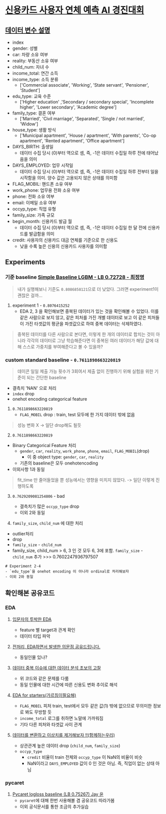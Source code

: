 # [신용카드 사용자 연체 예측 AI 경진대회](https://dacon.io/competitions/official/235713/overview/description)

## [데이터 변수 설명](https://www.dacon.io/competitions/official/235713/talkboard/402821/)
- index
- gender: 성별
- car: 차량 소유 여부
- reality: 부동산 소유 여부
- child_num: 자녀 수
- income_total: 연간 소득
- income_type: 소득 분류
  - ['Commercial associate', 'Working', 'State servant', 'Pensioner', 'Student']
- edu_type: 교육 수준
  - ['Higher education' ,'Secondary / secondary special', 'Incomplete higher', 'Lower secondary', 'Academic degree']
- family_type: 결혼 여부
  - ['Married', 'Civil marriage', 'Separated', 'Single / not married', 'Widow']
- house_type: 생활 방식
  - ['Municipal apartment', 'House / apartment', 'With parents', 'Co-op apartment', 'Rented apartment', 'Office apartment']
- DAYS_BIRTH: 출생일
  - 데이터 수집 당시 (0)부터 역으로 셈, 즉, -1은 데이터 수집일 하루 전에 태어났음을 의미
- DAYS_EMPLOYED: 업무 시작일
  - 데이터 수집 당시 (0)부터 역으로 셈, 즉, -1은 데이터 수집일 하루 전부터 일을 시작함을 의미. 양수 값은 고용되지 않은 상태를 의미함
- FLAG_MOBIL: 핸드폰 소유 여부
- work_phone: 업무용 전화 소유 여부
- phone: 전화 소유 여부
- email: 이메일 소유 여부
- occyp_type: 직업 유형													
- family_size: 가족 규모
- begin_month: 신용카드 발급 월
  - 데이터 수집 당시 (0)부터 역으로 셈, 즉, -1은 데이터 수집일 한 달 전에 신용카드를 발급함을 의미
- credit: 사용자의 신용카드 대금 연체를 기준으로 한 신용도
  - 낮을 수록 높은 신용의 신용카드 사용자를 의미함



## Experiments
### 
### 기준 baseline [Simple Baseline LGBM - LB 0.72728 - 최정명](https://dacon.io/competitions/official/235713/codeshare/2476?page=1&dtype=vote)
> 내가 실행해보니 기준도 `0.8086858121`으로 더 낮았다. 그러면 experiment1이 괜찮은 걸까...
1. experiment 1 - `0.8076415252`
   - EDA 2, 3 을 확인해보면 중복된 데이터가 있는 것을 확인해볼 수 있었다. 이를 같은 사람으로 보지 않고, 같은 피처를 가진 개별 데이터로 보고 이 같은 피처들이 가진 타겟값의 평균을 파겟값으로 하여 중복 데이터는 삭제하였다.
> 중복된 데이터를 다른 사람으로 본다면, 이렇게 한 개의 데이터로 합치는 것이 아니라 각각의 데이터로 그냥 학습해준다면 이 중복된 여러 데이터가 해당 값에 대해 스스로 가중치를 부여해준다고 볼 수 있을까?

### custom standard baseline - `0.7611898663220819`
> 데이콘 일일 제출 가능 횟수가 3회여서 제출 없이 진행하기 위해 실험을 위한 기준이 되는 간단한 baseline
- 결측치 'NAN' 으로 처리
- `index` drop
- onehot encoding categorical feature

1. `0.7611898663220819`
   - `FLAG_MOBIL` drop : train, test 모두에 한 가지 데이터 밖에 없음
> 성능 변화 X -> 일단 drop해도 될듯
2. `0.7611898663220819`
- Binary Categorical Feature 처리
  - `gender`, `car`, `reality`, `work_phone`, `phone`, `email`, `FLAG_MOBIL`(drop)
    - 이 중 object type: `gender`, `car`, `reality`
  - 기존의 baseline은 모두 onehotencoding 
- 이외사항 1과 동일
> fit_time 만 줄어들었을 뿐 성능에서는 영향을 미치지 않았다. -> 일단 이렇게 진행하도록
3. `0.7629209081254806` - bad
   - 결측치가 많은 `occyp_type` drop
   - 이외 2와 동일

4. `family_size`, `child_num` 에 대한 처리
- outlier처리
- drop
- `family_size` - `child_num`
- family_size, child_num > 6, 3 인 것 모두 6, 3에 포함. `family_size` - `child_num` 추가 >>> 0.7602247936797507

```
# Experiment 2-4
- `edu_type`을 onehot encoding 이 아니라 ordinal로 처리해보자
- 이외 2와 동일
```
  




## 확인해본 공유코드

### EDA
1. [입문자의 투박한 EDA](https://dacon.io/competitions/official/235713/codeshare/2494?page=1&dtype=vote)
   - feature 별 target과 관계 확인
   - 데이터 타입 파악

2. [전처리, EDA하면서 발생한 의문점 공유드립니다.](https://dacon.io/competitions/official/235713/codeshare/2509?page=1&dtype=view)
   - 동일인물 있나?

3. [데이터 중복 이슈에 대한 데이터 분석 초보의 고찰](https://dacon.io/competitions/official/235713/codeshare/2522?page=1&dtype=view)
   - 위 코드와 같은 문제를 다룸
   - 동일 인물에 대한 시간에 따른 신용도 변화 추이로 해석

4. [EDA for starters(가르침이필요해)](https://dacon.io/competitions/official/235713/codeshare/2485?page=1&dtype=vote)
   -  `FLAG_MOBIL` 피처 train, test에서 모두 같은 값(1) 밖에 없으므로 무의미한 정보로 봐도 무방할 듯
   -  `income_total` 로그를 취하면 노말에 가까워짐
   -  기타 다른 피처와 타겟값 사이 관계

5. [데이터를 변환하고 이상치를 제거해보자 !!(함께하는우리)](https://dacon.io/competitions/official/235713/codeshare/2565?page=2&dtype=vote)
   - 상관관계 높은 데이터 drop (`child_num`, `family_size`)
   - `occyp_type`
     - `credit` 비율이 train 전체와 `occyp_type` 이 NaN의 비율이 비슷
     - NaN이라고 `DAYS_EMPLOYED` 값이 0 인 것은 아님. 즉, 직업이 없는 상태 아님

### pycaret
1. [Pycaret logloss baseline (LB 0.75267) Jay 윤](https://dacon.io/competitions/official/235713/codeshare/2477?page=1&dtype=vote)
   - `pycaret`에 대해 한번 사용해볼 겸 공유코드 따라가봄
   - 이외 공식문서를 통한 조금의 추가실습